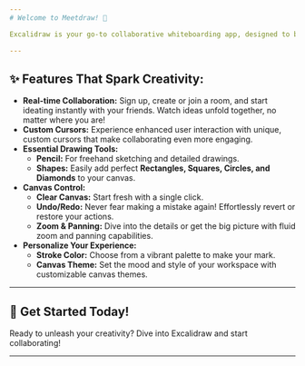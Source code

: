 ```yaml
---
# Welcome to Meetdraw! 👋

Excalidraw is your go-to collaborative whiteboarding app, designed to bring your ideas to life on a **shared, interactive canvas** in real-time! Whether you're brainstorming with friends, sketching out concepts, or simply having fun, Excalidraw provides a seamless and intuitive space for creativity.

---
```


## ✨ Features That Spark Creativity:

* **Real-time Collaboration:** Sign up, create or join a room, and start ideating instantly with your friends. Watch ideas unfold together, no matter where you are!
* **Custom Cursors:** Experience enhanced user interaction with unique, custom cursors that make collaborating even more engaging.
* **Essential Drawing Tools:**
    * **Pencil:** For freehand sketching and detailed drawings.
    * **Shapes:** Easily add perfect **Rectangles, Squares, Circles, and Diamonds** to your canvas.
* **Canvas Control:**
    * **Clear Canvas:** Start fresh with a single click.
    * **Undo/Redo:** Never fear making a mistake again! Effortlessly revert or restore your actions.
    * **Zoom & Panning:** Dive into the details or get the big picture with fluid zoom and panning capabilities.
* **Personalize Your Experience:**
    * **Stroke Color:** Choose from a vibrant palette to make your mark.
    * **Canvas Theme:** Set the mood and style of your workspace with customizable canvas themes.

---

## 🚀 Get Started Today!

Ready to unleash your creativity? Dive into Excalidraw and start collaborating!

---
